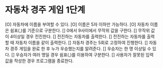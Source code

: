 # 자동차 경주 게임 1단계
[O] 자동차에 이름을 부여할 수 있다. 
[O] 이름은 5자 이하만 가능하다.
[O] 자동차 이름은 쉼표(,)를 기준으로 구분한다.
[] 0에서 9사이에서 무작위 값을 구한다.
[] 무작위 값이 4이상일 경우 전진한다.
[] 전진하는 자동차를 출력한다.
[] 전진하는 자동차를 출력할 때 자동차 이름을 같이 출력한다.
[] 자동차 경주는 5회로 고정하여 진행한다.
[] 자동차 경주 게임을 완료 한 후 누가 우승했는지를 알려준다.
[] 우승자는 한 명 이상일 수 있다.
[] 우승자가 여러 명일 경우 쉼표(,)를 이용하여 구분한다.
[] 사용자가 잘못된 입력 값을 작성한 경우 프로그램을 종료한다.

